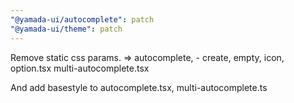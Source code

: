 ```yaml
---
"@yamada-ui/autocomplete": patch
"@yamada-ui/theme": patch
---
```


Remove static css params.
=> autocomplete, - create, empty, icon, option.tsx
multi-autocomplete.tsx

And add basestyle to autocomplete.tsx, multi-autocomplete.ts
